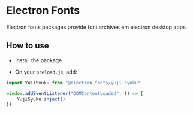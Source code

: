 # Electron Fonts

Electron fonts packages provide font archives em electron desktop apps.

## How to use

* Install the package

* On your `preload.js`, add:

```ts
import YujiSyuku from "@electron-fonts/yuji-syuku"

window.addEventListener("DOMContentLoaded", () => {
    YujiSyuku.inject()
})
```